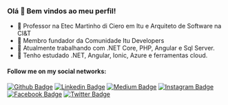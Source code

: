 ### Olá 👋 Bem vindos ao meu perfil! 

- 🔭 Professor na Etec Martinho di Ciero em Itu e Arquiteto de Software na CI&T
- 👯 Membro fundador da Comunidade Itu Developers 
- 🌱 Atualmente trabalhando com .NET Core, PHP, Angular e Sql Server.
- 🚀 Tenho estudado .NET, Angular, Ionic, Azure e ferramentas cloud.

#### Follow me on my social networks:
[![Github Badge](https://img.shields.io/badge/-Github-000?style=flat-square&logo=Github&logoColor=white&link=https://github.com/nizzola)](https://github.com/nizzola)
[![Linkedin Badge](https://img.shields.io/badge/-LinkedIn-blue?style=flat-square&logo=Linkedin&logoColor=white&link=https://www.linkedin.com/in/nizzola/)](https://www.linkedin.com/in/nizzola/)
[![Medium Badge](https://img.shields.io/badge/-Medium-000000?style=flat-square&labelColor=000000&logo=medium&logoColor=white&link=https://medium.com/@marcionizzola)](https://medium.com/@marcionizzola)
[![Instagram Badge](https://img.shields.io/badge/-Instagram-C13584?style=flat-square&labelColor=C13584&logo=instagram&logoColor=white&link=https://www.instagram.com/nizzola.dev/)](https://www.instagram.com/nizzola.dev/)
[![Facebook Badge](https://img.shields.io/badge/-Facebook-blue?style=flat-square&labelColor=blue&logo=facebook&logoColor=white&link=https://www.facebook.com/marcionizzola/)](https://www.facebook.com/marcionizzola/)
[![Twitter Badge](https://img.shields.io/badge/-Twitter-blue?style=flat-square&labelColor=blue&logo=twitter&logoColor=white&link=https://twitter.com/nizzola)](https://twitter.com/nizzola)

<!--
**NIZZOLA/NIZZOLA** is a ✨ _special_ ✨ repository because its `README.md` (this file) appears on your GitHub profile.

Here are some ideas to get you started:

- 🔭 I’m currently working on ...
- 🌱 I’m currently learning ...
- 👯 I’m looking to collaborate on ...
- 🤔 I’m looking for help with ...
- 💬 Ask me about ...
- 📫 How to reach me: ...
- 😄 Pronouns: ...
- ⚡ Fun fact: ...
-->
